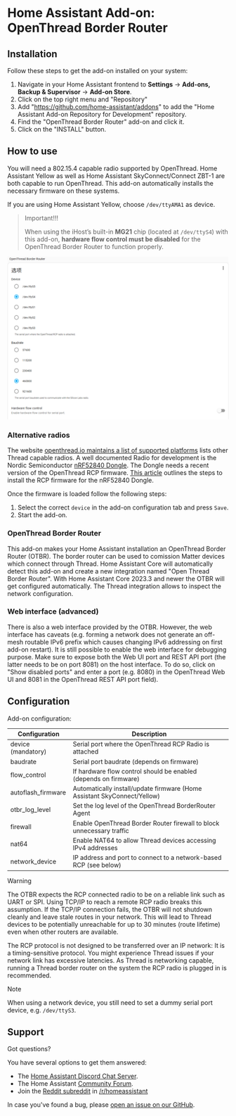 # Home Assistant Add-on: OpenThread Border Router

## Installation

Follow these steps to get the add-on installed on your system:

1. Navigate in your Home Assistant frontend to **Settings** -> **Add-ons, Backup & Supervisor** -> **Add-on Store**.
2. Click on the top right menu and "Repository"
3. Add "https://github.com/home-assistant/addons" to add the "Home Assistant Add-on Repository for Development" repository.
4. Find the "OpenThread Border Router" add-on and click it.
5. Click on the "INSTALL" button.

## How to use

You will need a 802.15.4 capable radio supported by OpenThread. Home Assistant
Yellow as well as Home Assistant SkyConnect/Connect ZBT-1 are both capable to run
OpenThread. This add-on automatically installs the necessary firmware on these systems.

If you are using Home Assistant Yellow, choose `/dev/ttyAMA1` as device.

> Important!!!
>
> When using the iHost’s built-in **MG21** chip (located at `/dev/ttyS4`) with this add-on, **hardware flow control must be disabled** for the OpenThread Border Router to function properly.

![](https://raw.githubusercontent.com/iHost-Open-Source-Project/hassio-ihost-addon/master/hassio-ihost-openthread-border-router/images/otbr_configuration.png)

### Alternative radios

The website [openthread.io maintains a list of supported platforms][openthread-platforms]
lists other Thread capable radios. A well documented Radio for development is the
Nordic Semiconductor [nRF52840 Dongle][nordic-nrf52840-dongle]. The Dongle needs
a recent version of the OpenThread RCP firmware.
[This article][nordic-nrf52840-dongle-install] outlines the steps to install the
RCP firmware for the nRF52840 Dongle.

Once the firmware is loaded follow the following steps:

1. Select the correct `device` in the add-on configuration tab and press `Save`.
2. Start the add-on.

### OpenThread Border Router

This add-on makes your Home Assistant installation an OpenThread Border Router
(OTBR). The border router can be used to comission Matter devices which connect
through Thread. Home Assistant Core will automatically detect this add-on and
create a new integration named "Open Thread Border Router". With Home Assistant
Core 2023.3 and newer the OTBR will get configured automatically. The Thread
integration allows to inspect the network configuration.

### Web interface (advanced)

There is also a web interface provided by the OTBR. However, the web
interface has caveats (e.g. forming a network does not generate an off-mesh
routable IPv6 prefix which causes changing IPv6 addressing on first add-on
restart). It is still possible to enable the web interface for debugging
purpose. Make sure to expose both the Web UI port and REST API port (the
latter needs to be on port 8081) on the host interface. To do so, click on
"Show disabled ports" and enter a port (e.g. 8080) in the OpenThread Web UI
and 8081 in the OpenThread REST API port field).

## Configuration

Add-on configuration:

| Configuration      | Description                                            |
|--------------------|--------------------------------------------------------|
| device (mandatory) | Serial port where the OpenThread RCP Radio is attached |
| baudrate           | Serial port baudrate (depends on firmware)   |
| flow_control       | If hardware flow control should be enabled (depends on firmware) |
| autoflash_firmware | Automatically install/update firmware (Home Assistant SkyConnect/Yellow) |
| otbr_log_level     | Set the log level of the OpenThread BorderRouter Agent     |
| firewall           | Enable OpenThread Border Router firewall to block unnecessary traffic |
| nat64              | Enable NAT64 to allow Thread devices accessing IPv4 addresses |
| network_device     | IP address and port to connect to a network-based RCP (see below) |

> [!WARNING]
> The OTBR expects the RCP connected radio to be on a reliable link such as
> UART or SPI. Using TCP/IP to reach a remote RCP radio breaks this assumption.
> If the TCP/IP connection fails, the OTBR will not shutdown cleanly and leave
> stale routes in your network. This will lead to Thread devices to be
> potentially unreachable for up to 30 minutes (route lifetime) even when other
> routers are available.
>
> The RCP protocol is not designed to be transferred over an IP network: It is
> a timing-sensitive protocol. You might experience Thread issues if your
> network link has excessive latencies. As Thread is networking capable,
> running a Thread border router on the system the RCP radio is plugged in is
> recommended.

> [!NOTE]
> When using a network device, you still need to set a dummy serial port device, e.g. `/dev/ttyS3`.

## Support

Got questions?

You have several options to get them answered:

- The [Home Assistant Discord Chat Server][discord].
- The Home Assistant [Community Forum][forum].
- Join the [Reddit subreddit][reddit] in [/r/homeassistant][reddit]

In case you've found a bug, please [open an issue on our GitHub][issue].

[discord]: https://discord.gg/c5DvZ4e
[forum]: https://community.home-assistant.io
[reddit]: https://reddit.com/r/homeassistant
[issue]: https://github.com/home-assistant/addons/issues
[openthread-platforms]: https://openthread.io/platforms
[nordic-nrf52840-dongle]: https://www.nordicsemi.com/Products/Development-hardware/nrf52840-dongle
[nordic-nrf52840-dongle-install]: https://docs.nordicsemi.com/bundle/ncs-latest/page/nrf/protocols/thread/tools.html#configuring_a_radio_co-processor
